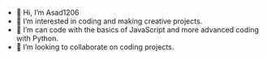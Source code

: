 - 👋 Hi, I’m Asad1206
- 👀 I’m interested in coding and making creative projects.
- 🌱 I’m can code with the basics of JavaScript and more advanced coding with Python.
- 💞️ I’m looking to collaborate on coding projects.

<!---
Asad1206/Asad1206 is a ✨ special ✨ repository because its `README.md` (this file) appears on your GitHub profile.
You can click the Preview link to take a look at your changes.
--->
